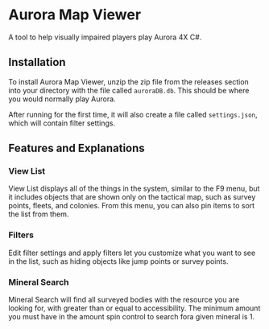 # Aurora Map Viewer

A tool to help visually impaired players play Aurora 4X C#.

## Installation

To install Aurora Map Viewer, unzip the zip file from the releases section into your directory with the file called `auroraDB.db`. This should be where you would normally play Aurora.

After running for the first time, it will also create a file called `settings.json`, which will contain filter settings.

## Features and Explanations

### View List

View List displays all of the things in the system, similar to the F9 menu, but it includes objects that are shown only on the tactical map, such as survey points, fleets, and colonies. From this menu, you can also pin items to sort the list from them.

### Filters

Edit filter settings and apply filters let you customize what you want to see in the list, such as hiding objects like jump points or survey points.

### Mineral Search

Mineral Search will find all surveyed bodies with the resource you are looking for, with greater than or equal to accessibility. The minimum amount you must have in the amount spin control to search fora given mineral is 1.
